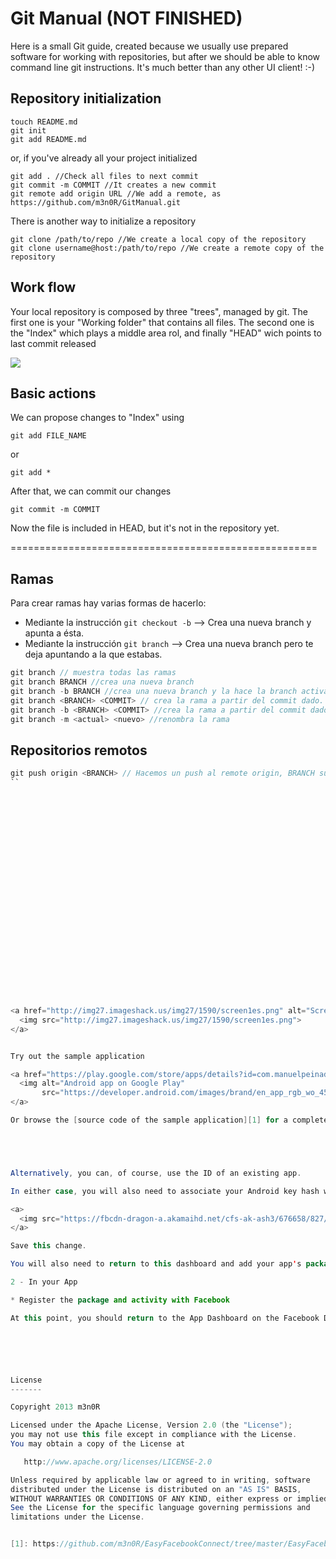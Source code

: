 Git Manual (NOT FINISHED)
==========
Here is a small Git guide, created because we usually use prepared software for working with repositories, but after we should be able to know command line git instructions. It's much better than any other UI client! :-) 

Repository initialization
---------------------------
```
touch README.md
git init
git add README.md
```
or, if you've already all your project initialized
```
git add . //Check all files to next commit
git commit -m COMMIT //It creates a new commit
git remote add origin URL //We add a remote, as https://github.com/m3n0R/GitManual.git
```
There is another way to initialize a repository
```
git clone /path/to/repo //We create a local copy of the repository
git clone username@host:/path/to/repo //We create a remote copy of the repository
```

Work flow
---------
Your local repository is composed by three "trees", managed by git. The first one is your "Working folder" that contains all files. The second one is the "Index" which plays a middle area rol, and finally "HEAD" wich points to last commit released

<a href="https://github.com/m3n0R/GitManual/blob/master/resources/flow.png" alt="Flow">
  <img src="http://img689.imageshack.us/img689/8113/x8ik.png">
</a>


Basic actions
-------------
We can propose changes to "Index" using
```
git add FILE_NAME
```
or
```
git add *
```
After that, we can commit our changes
```
git commit -m COMMIT
```
Now the file is included in HEAD, but it's not in the repository yet.



===================================================== 



Ramas
-----
Para crear ramas hay varias formas de hacerlo:
* Mediante la instrucción ```git checkout -b``` --> Crea una nueva branch y apunta a ésta.
* Mediante la instrucción ```git branch``` --> Crea una nueva branch pero te deja apuntando a la que estabas.
```java
git branch // muestra todas las ramas
git branch BRANCH //crea una nueva branch
git branch -b BRANCH //crea una nueva branch y la hace la branch activa. Aunque también se puede hacer git branch y después git checkout <BRANCH>
git branch <BRANCH> <COMMIT> // crea la rama a partir del commit dado.
git branch -b <BRANCH> <COMMIT> //crea la rama a partir del commit dado y hacerle checkout
git branch -m <actual> <nuevo> //renombra la rama
```


Repositorios remotos
--------------------
```java
git push origin <BRANCH> // Hacemos un push al remote origin, BRANCH suele ser master
``

























<a href="http://img27.imageshack.us/img27/1590/screen1es.png" alt="Screen 1">
  <img src="http://img27.imageshack.us/img27/1590/screen1es.png">
</a>


Try out the sample application

<a href="https://play.google.com/store/apps/details?id=com.manuelpeinado.multichoiceadapter.demo">
  <img alt="Android app on Google Play"
       src="https://developer.android.com/images/brand/en_app_rgb_wo_45.png" />
</a>

Or browse the [source code of the sample application][1] for a complete example of use.





Alternatively, you can, of course, use the ID of an existing app.

In either case, you will also need to associate your Android key hash with the app. Click 'Edit App' and open up the 'Native Android App' section at the bottom of the dashboard. Add the key hash that you obtained at the end of the previous step with the keytool app.

<a>
  <img src="https://fbcdn-dragon-a.akamaihd.net/cfs-ak-ash3/676658/827/440884335967686-/Screen%20Shot%202012-10-17%20at%2010.45.03%20PM.png" />
</a>

Save this change.

You will also need to return to this dashboard and add your app's package name and main activity class once you have created a new Android project itself.

2 - In your App

* Register the package and activity with Facebook

At this point, you should return to the App Dashboard on the Facebook Developers site and add your Android app's package and activity names to the Android settings. Also enable 'Facebook Login':






License
-------

Copyright 2013 m3n0R

Licensed under the Apache License, Version 2.0 (the "License");
you may not use this file except in compliance with the License.
You may obtain a copy of the License at

   http://www.apache.org/licenses/LICENSE-2.0

Unless required by applicable law or agreed to in writing, software
distributed under the License is distributed on an "AS IS" BASIS,
WITHOUT WARRANTIES OR CONDITIONS OF ANY KIND, either express or implied.
See the License for the specific language governing permissions and
limitations under the License.


[1]: https://github.com/m3n0R/EasyFacebookConnect/tree/master/EasyFacebookConnect-Samples





